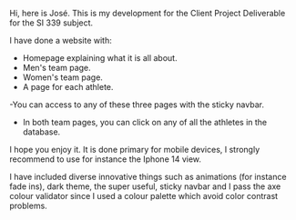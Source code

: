 Hi, here is José. This is my development for the Client Project Deliverable for the SI 339 subject. 

I have done a website with: 
- Homepage explaining what it is all about.
- Men's team page.
- Women's team page.
- A page for each athlete.

-You can access to any of these three pages with the sticky navbar.
- In both team pages, you can click on any of all the athletes in the database. 

I hope you enjoy it. It is done primary for mobile devices, I strongly recommend to use for instance the Iphone 14 view.

I have included diverse innovative things such as animations (for instance fade ins), dark theme, the super useful, sticky navbar and I pass the axe colour validator since I used a colour palette which avoid color contrast problems.

